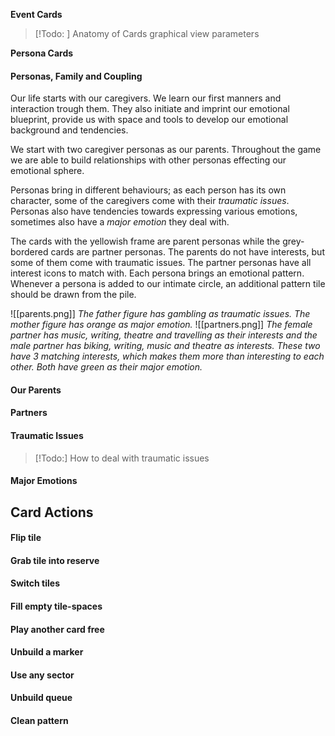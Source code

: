 **Event Cards**

> [!Todo: ] Anatomy of Cards
> graphical view
> parameters
>

**Persona Cards**

#### Personas, Family and Coupling

Our life starts with our caregivers. We learn our first manners and interaction trough them. They also initiate and imprint our emotional blueprint, provide us with space and tools to develop our emotional background and tendencies.

We start with two caregiver personas as our parents. Throughout the game we are able to build relationships with other personas effecting our emotional sphere.

Personas bring in different behaviours; as each person has its own character, some of the caregivers come with their *traumatic issues*. Personas also have tendencies towards expressing various emotions, sometimes also have a *major emotion* they deal with. 

The cards with the yellowish frame are parent personas while the grey-bordered cards are partner personas. The parents do not have interests, but some of them come with traumatic issues. The partner personas have all interest icons to match with.
Each persona brings an emotional pattern. Whenever a persona is added to our intimate circle, an additional pattern tile should be drawn from the pile.

![[parents.png]]
*The father figure has gambling as traumatic issues. The mother figure has orange as major emotion.* 
![[partners.png]]
*The female partner has music, writing, theatre and travelling as their interests and the male partner has biking, writing, music and theatre as interests. These two have 3 matching interests, which makes them more than interesting to each other. Both have green as their major emotion.* 






#### Our Parents

#### Partners

#### Traumatic Issues

> [!Todo:] How to deal with traumatic issues
#### Major Emotions




## Card Actions
#### Flip tile
#### Grab tile into reserve
#### Switch tiles
#### Fill empty tile-spaces
#### Play another card free
#### Unbuild a marker
#### Use any sector
#### Unbuild queue
#### Clean pattern
